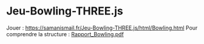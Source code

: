 # Jeu-Bowling-THREE.js
Jouer : https://samanismail.fr/Jeu-Bowling-THREE.js/html/Bowling.html
Pour comprendre la structure : [Rapport_Bowling.pdf](https://github.com/samanismail/Jeu-Bowling-THREE.js/blob/master/Rapport_Bowling.pdf)
